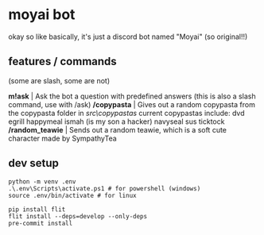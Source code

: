# moyai bot

okay so like basically, it's just a discord bot named "Moyai" (so original!!)

## features / commands
(some are slash, some are not)

**m!ask** | Ask the bot a question with predefined answers 
	(this is also a slash command, use with /ask)
**/copypasta** | Gives out a random copypasta from the copypasta folder in *src\copypastas*
	current copypastas include:
		dvd
		egrill
		happymeal
		ismah (is my son a hacker)
		navyseal
		sus
		ticktock
**/random_teawie** | Sends out a random teawie, which is a soft cute character made by SympathyTea

## dev setup

```shell
python -m venv .env
.\.env\Scripts\activate.ps1 # for powershell (windows)
source .env/bin/activate # for linux

pip install flit
flit install --deps=develop --only-deps
pre-commit install
```
